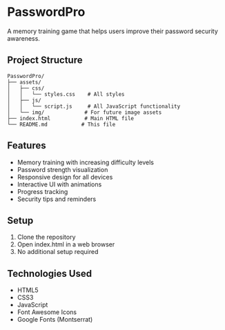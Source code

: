 # PasswordPro

A memory training game that helps users improve their password security awareness.

## Project Structure

```
PasswordPro/
├── assets/
│   ├── css/
│   │   └── styles.css    # All styles
│   ├── js/
│   │   └── script.js     # All JavaScript functionality
│   └── img/             # For future image assets
├── index.html           # Main HTML file
└── README.md           # This file
```

## Features

- Memory training with increasing difficulty levels
- Password strength visualization
- Responsive design for all devices
- Interactive UI with animations
- Progress tracking
- Security tips and reminders

## Setup

1. Clone the repository
2. Open index.html in a web browser
3. No additional setup required

## Technologies Used

- HTML5
- CSS3
- JavaScript
- Font Awesome Icons
- Google Fonts (Montserrat) 